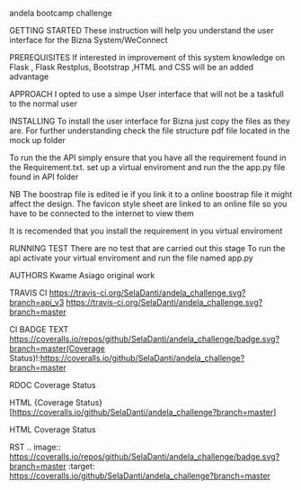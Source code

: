 andela bootcamp challenge

GETTING STARTED These instruction will help you understand the user interface for the Bizna System/WeConnect

PREREQUISITES If interested in improvement of this system knowledge on Flask , Flask Restplus, Bootstrap ,HTML and CSS will be an added advantage

APPROACH I opted to use a simpe User interface that will not be a taskfull to the normal user

INSTALLING To install the user interface for Bizna just copy the files as they are. For further understanding check the file structure pdf file located in the mock up folder

To run the the API simply ensure that you have all the requirement found in the Requirement.txt. set up a virtual enviroment and run the the app.py file found in API folder

NB The boostrap file is edited ie if you link it to a online boostrap file it might affect the design. The favicon style sheet are linked to an online file so you have to be connected to the internet to view them

It is recomended that you install the requirement in you virtual enviroment

RUNNING TEST There are no test that are carried out this stage To run the api activate your virtual enviroment and run the file named app.py

AUTHORS Kwame Asiago original work

TRAVIS CI https://travis-ci.org/SelaDanti/andela_challenge.svg?branch=api_v3 https://travis-ci.org/SelaDanti/andela_challenge.svg?branch=master

CI BADGE TEXT https://coveralls.io/repos/github/SelaDanti/andela_challenge/badge.svg?branch=master(Coverage Status)!:https://coveralls.io/github/SelaDanti/andela_challenge?branch=master

RDOC Coverage Status

HTML {Coverage Status}[https://coveralls.io/github/SelaDanti/andela_challenge?branch=master]

HTML Coverage Status

RST .. image:: https://coveralls.io/repos/github/SelaDanti/andela_challenge/badge.svg?branch=master :target: https://coveralls.io/github/SelaDanti/andela_challenge?branch=master